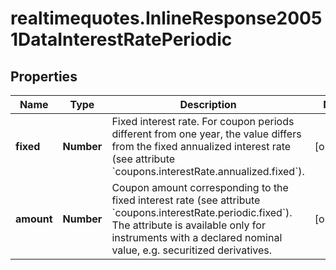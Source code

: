 # realtimequotes.InlineResponse20051DataInterestRatePeriodic

## Properties

Name | Type | Description | Notes
------------ | ------------- | ------------- | -------------
**fixed** | **Number** | Fixed interest rate. For coupon periods different from one year, the value differs from the fixed annualized interest rate (see attribute &#x60;coupons.interestRate.annualized.fixed&#x60;). | [optional] 
**amount** | **Number** | Coupon amount corresponding to the fixed interest rate (see attribute &#x60;coupons.interestRate.periodic.fixed&#x60;). The attribute is available only for instruments with a declared nominal value, e.g. securitized derivatives. | [optional] 


